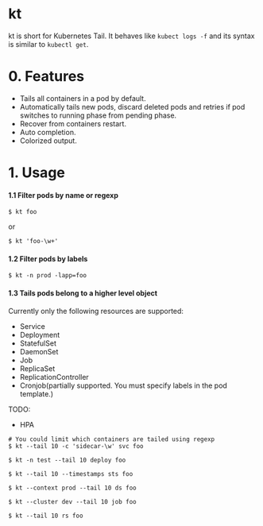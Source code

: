 # kt

kt is short for Kubernetes Tail. It behaves like `kubect logs -f` and 
its syntax is similar to `kubectl get`.

# 0. Features

* Tails all containers in a pod by default.
* Automatically tails new pods, discard deleted pods and retries if pod
switches to running phase from pending phase.
* Recover from containers restart.
* Auto completion.
* Colorized output.

# 1. Usage

#### 1.1 Filter pods by name or regexp

```
$ kt foo
```
or

```
$ kt 'foo-\w+'
```

#### 1.2 Filter pods by labels

```
$ kt -n prod -lapp=foo
```

#### 1.3 Tails pods belong to a higher level object

Currently only the following resources are supported:
* Service
* Deployment
* StatefulSet
* DaemonSet
* Job
* ReplicaSet
* ReplicationController
* Cronjob(partially supported. You must specify labels in the pod template.)

TODO:
* HPA

```
# You could limit which containers are tailed using regexp
$ kt --tail 10 -c 'sidecar-\w' svc foo

$ kt -n test --tail 10 deploy foo

$ kt --tail 10 --timestamps sts foo

$ kt --context prod --tail 10 ds foo

$ kt --cluster dev --tail 10 job foo

$ kt --tail 10 rs foo
```


